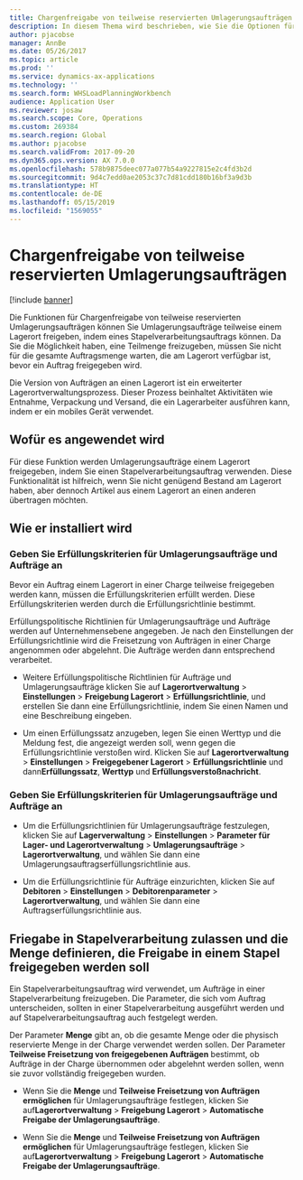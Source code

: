 ```yaml
---
title: Chargenfreigabe von teilweise reservierten Umlagerungsaufträgen
description: In diesem Thema wird beschrieben, wie Sie die Optionen für teilweise reservierte Umlagerungsaufträge auf einem mobilen Gerät einrichten und anwenden.
author: pjacobse
manager: AnnBe
ms.date: 05/26/2017
ms.topic: article
ms.prod: ''
ms.service: dynamics-ax-applications
ms.technology: ''
ms.search.form: WHSLoadPlanningWorkbench
audience: Application User
ms.reviewer: josaw
ms.search.scope: Core, Operations
ms.custom: 269384
ms.search.region: Global
ms.author: pjacobse
ms.search.validFrom: 2017-09-20
ms.dyn365.ops.version: AX 7.0.0
ms.openlocfilehash: 578b9875deec077a077b54a9227815e2c4fd3b2d
ms.sourcegitcommit: 9d4c7edd0ae2053c37c7d81cdd180b16bf3a9d3b
ms.translationtype: HT
ms.contentlocale: de-DE
ms.lasthandoff: 05/15/2019
ms.locfileid: "1569055"
---
```

# <a name="batch-release-of-partially-reserved-transfer-orders"></a>Chargenfreigabe von teilweise reservierten Umlagerungsaufträgen

[!include [banner](../includes/banner.md)]

Die Funktionen für Chargenfreigabe von teilweise reservierten Umlagerungsaufträgen können Sie Umlagerungsaufträge teilweise einem Lagerort freigeben, indem eines Stapelverarbeitungsauftrags können.
Da Sie die Möglichkeit haben, eine Teilmenge freizugeben, müssen Sie nicht für die gesamte Auftragsmenge warten, die am Lagerort verfügbar ist, bevor ein Auftrag freigegeben wird.

Die Version von Aufträgen an einen Lagerort ist ein erweiterter Lagerortverwaltungsprozess. Dieser Prozess beinhaltet Aktivitäten wie Entnahme, Verpackung und Versand, die ein Lagerarbeiter ausführen kann, indem er ein mobiles Gerät verwendet.

## <a name="where-it-applies"></a>Wofür es angewendet wird

Für diese Funktion werden Umlagerungsaufträge einem Lagerort freigegeben, indem Sie einen Stapelverarbeitungsauftrag verwenden. Diese Funktionalität ist hilfreich, wenn Sie nicht genügend Bestand am Lagerort haben, aber dennoch Artikel aus einem Lagerort an einen anderen übertragen möchten.

## <a name="how-it-is-set-up"></a>Wie er installiert wird

### <a name="specify-fulfillment-criteria-for-transfer-orders-and-sales-orders"></a>Geben Sie Erfüllungskriterien für Umlagerungsaufträge und Aufträge an

Bevor ein Auftrag einem Lagerort in einer Charge teilweise freigegeben werden kann, müssen die Erfüllungskriterien erfüllt werden. Diese Erfüllungskriterien werden durch die Erfüllungsrichtlinie bestimmt.

Erfüllungspolitische Richtlinien für Umlagerungsaufträge und Aufträge werden auf Unternehmensebene angegeben. Je nach den Einstellungen der Erfüllungsrichtlinie wird die Freisetzung von Aufträgen in einer Charge angenommen oder abgelehnt. Die Aufträge werden dann entsprechend verarbeitet.

-   Weitere Erfüllungspolitische Richtlinien für Aufträge und Umlagerungsaufträge klicken Sie auf **Lagerortverwaltung** \> **Einstellungen** \> **Freigebung Lagerort** \> **Erfüllungsrichtlinie**, und erstellen Sie dann eine Erfüllungsrichtlinie, indem Sie einen Namen und eine Beschreibung eingeben.

-   Um einen Erfüllungssatz anzugeben, legen Sie einen Werttyp und die Meldung fest, die angezeigt werden soll, wenn gegen die Erfüllungsrichtlinie verstoßen wird. Klicken Sie auf **Lagerortverwaltung** \> **Einstellungen** \> **Freigegebener Lagerort** \>  **Erfüllungsrichtlinie** und dann**Erfüllungssatz**, **Werttyp** und **Erfüllungsverstoßnachricht**.

### <a name="set-the-fulfillment-policies-for-transfer-orders-and-sales-orders"></a>Geben Sie Erfüllungskriterien für Umlagerungsaufträge und Aufträge an

-   Um die Erfüllungsrichtlinien für Umlagerungsaufträge festzulegen, klicken Sie auf **Lagerverwaltung** \> **Einstellungen** \> **Parameter für Lager- und Lagerortverwaltung** \> **Umlagerungsaufträge** \> **Lagerortverwaltung**, und wählen Sie dann eine Umlagerungsauftragserfüllungsrichtlinie aus.

-   Um die Erfüllungsrichtlinie für Aufträge einzurichten, klicken Sie auf **Debitoren** \> **Einstellungen** \> **Debitorenparameter** \> **Lagerortverwaltung**, und wählen Sie dann eine Auftragserfüllungsrichtlinie aus.

## <a name="allow-release-in-a-batch-and-specify-the-quantity-that-should-be-release-in-a-batch"></a>Friegabe in Stapelverarbeitung zulassen und die Menge definieren, die Freigabe in einem Stapel freigegeben werden soll

Ein Stapelverarbeitungsauftrag wird verwendet, um Aufträge in einer Stapelverarbeitung freizugeben. Die Parameter, die sich vom Auftrag unterscheiden, sollten in einer Stapelverarbeitung ausgeführt werden und auf Stapelverarbeitungsauftrag auch festgelegt werden.

Der Parameter **Menge** gibt an, ob die gesamte Menge oder die physisch reservierte Menge in der Charge verwendet werden sollen. Der Parameter **Teilweise Freisetzung von freigegebenen Aufträgen** bestimmt, ob Aufträge in der Charge übernommen oder abgelehnt werden sollen, wenn sie zuvor vollständig freigegeben wurden.

-   Wenn Sie die **Menge** und **Teilweise Freisetzung von Aufträgen ermöglichen** für Umlagerungsaufträge festlegen, klicken Sie auf**Lagerortverwaltung** \> **Freigebung Lagerort** \> **Automatische Freigabe der Umlagerungsaufträge**.

-   Wenn Sie die **Menge** und **Teilweise Freisetzung von Aufträgen ermöglichen** für Umlagerungsaufträge festlegen, klicken Sie auf**Lagerortverwaltung** \> **Freigebung Lagerort** \> **Automatische Freigabe der Umlagerungsaufträge**.
